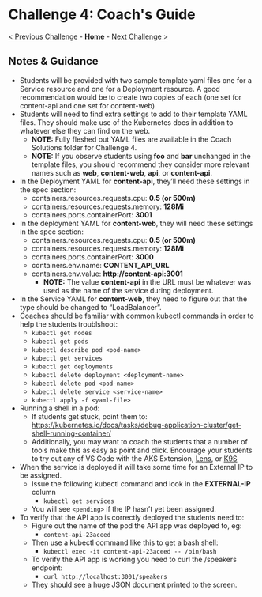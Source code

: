 # Challenge 4: Coach's Guide

[< Previous Challenge](./03-k8sintro.md) - **[Home](README.md)** - [Next Challenge >](./05-scaling.md)

## Notes & Guidance

- Students will be provided with two sample template yaml files one for a Service resource and one for a Deployment resource. A good recommendation would be to create two copies of each (one set for content-api and one set for content-web)
- Students will need to find extra settings to add to their template YAML files. They should make use of the Kubernetes docs in addition to whatever else they can find on the web.
	- **NOTE:** Fully fleshed out YAML files are available in the Coach Solutions folder for Challenge 4.
	- **NOTE:** If you observe students using **foo** and **bar** unchanged in the template files, you should recommend they consider more relevant names such as **web**, **content-web**, **api**, or **content-api**.
- In the Deployment YAML for **content-api**, they’ll need these settings in the spec section:	
	- containers.resources.requests.cpu: **0.5 (or 500m)**
	- containers.resources.requests.memory: **128Mi**
    - containers.ports.containerPort: **3001**
- In the deployment YAML for **content-web**, they will need these settings in the spec section:
	- containers.resources.requests.cpu: **0.5 (or 500m)**
	- containers.resources.requests.memory: **128Mi**
	- containers.ports.containerPort: **3000** 
	- containers.env.name: **CONTENT_API_URL**
	- containers.env.value: **http://content-api:3001**
		- **NOTE:** The value **content-api** in the URL must be whatever was used as the name of the service during deployment. 
- In the Service YAML for **content-web**, they need to figure out that the type should be changed to “LoadBalancer”.
- Coaches should be familiar with common kubectl commands in order to help the students troublshoot:
	- `kubectl get nodes`
	- `kubectl get pods`
	- `kubectl describe pod <pod-name>`
	- `kubectl get services`
	- `kubectl get deployments`
	- `kubectl delete deployment <deployment-name>`
	- `kubectl delete pod <pod-name>`
  	- `kubectl delete service <service-name>`
	- `kubectl apply -f <yaml-file>`
- Running a shell in a pod:  
  - If students get stuck, point them to: https://kubernetes.io/docs/tasks/debug-application-cluster/get-shell-running-container/
  - Additionally, you may want to coach the students that a number of tools make this as easy as point and click.  Encourage your students to try out any of VS Code with the AKS Extension, [Lens](https://k8slens.dev/), or [K9S](https://k9scli.io/)
- When the service is deployed it will take some time for an External IP to be assigned.
	- Issue the following kubectl command and look in the **EXTERNAL-IP** column
		- `kubectl get services`
	- You will see `<pending>` if the IP hasn’t yet been assigned.
- To verify that the API app is correctly deployed the students need to:
	- Figure out the name of the pod the API app was deployed to, eg: 	
    	- `content-api-23aceed`
	- Then use a kubectl command like this to get a bash shell:
		- `kubectl exec -it content-api-23aceed -- /bin/bash`
	- To verify the API app is working you need to curl the /speakers endpoint:
		- `curl http://localhost:3001/speakers`
    - They should see a huge JSON document printed to the screen.

